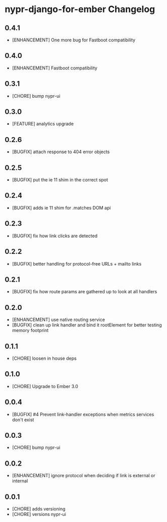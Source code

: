 # nypr-django-for-ember Changelog

## 0.4.1
- [ENHANCEMENT] One more bug for Fastboot compatibility

## 0.4.0
- [ENHANCEMENT] Fastboot compatibility

## 0.3.1
- [CHORE] bump nypr-ui

## 0.3.0
- [FEATURE] analytics upgrade

## 0.2.6
- [BUGFIX] attach response to 404 error objects

## 0.2.5
- [BUGFIX] put the ie 11 shim in the correct spot

## 0.2.4
- [BUGFIX] adds ie 11 shim for .matches DOM api

## 0.2.3
- [BUGFIX] fix how link clicks are detected

## 0.2.2
- [BUGFIX] better handling for protocol-free URLs + mailto links

## 0.2.1
- [BUGFIX] fix how route params are gathered up to look at all handlers

## 0.2.0
- [ENHANCEMENT] use native routing service
- [BUGFIX] clean up link handler and bind it rootElement for better testing memory footprint

## 0.1.1
- [CHORE] loosen in house deps

## 0.1.0
- [CHORE] Upgrade to Ember 3.0

## 0.0.4
- [BUGFIX] #4 Prevent link-handler exceptions when metrics services don't exist

## 0.0.3
- [CHORE] bump nypr-ui

## 0.0.2

- [ENHANCEMENT] ignore protocol when deciding if link is external or internal

## 0.0.1

- [CHORE] adds versioning
- [CHORE] versions nypr-ui
